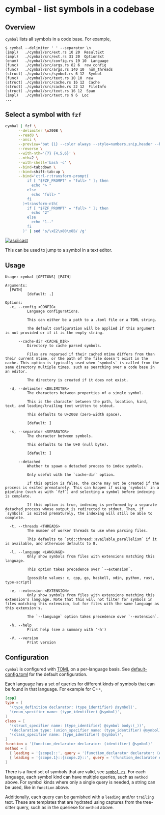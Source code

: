 # cymbal - list symbols in a codebase

## Overview
`cymbal` lists all symbols in a code base. For example,
```
$ cymbal --delimiter ' ' --separator \n
(impl)   ./cymbal/src/ext.rs 10 20  ResultExt
(impl)   ./cymbal/src/ext.rs 31 20  OptionExt
(enum)   ./cymbal/src/config.rs 19 10  Language
(func)   ./cymbal/src/args.rs 82 6  raw_config
(func)   ./cymbal/src/args.rs 140 10  num_threads
(struct) ./cymbal/src/symbol.rs 6 12  Symbol
(func)   ./cymbal/src/text.rs 10 10  new
(struct) ./cymbal/src/cache.rs 16 12  Cache
(struct) ./cymbal/src/cache.rs 22 12  FileInfo
(struct) ./cymbal/src/text.rs 16 12  Span
(impl)   ./cymbal/src/text.rs 9 6  Loc
...
```

## Select a symbol with `fzf`
```sh
cymbal | fzf \
      --delimiter \u200B \
      --read0 \
      --ansi \
      --preview='bat {1} --color always --style=numbers,snip,header --highlight-line {2} --line-range {2}:+100' \
      --reverse \
      --with-nth='{7} {4,5,6}' \
      --nth=2 \
      --with-shell='bash -c' \
      --bind=tab:down \
      --bind=shift-tab:up \
      --bind='ctrl-r:transform-prompt(
          if [ "$FZF_PROMPT" = "full> " ]; then
            echo "> "
          else
            echo "full> "
          fi
        )+transform-nth(
          if [ "$FZF_PROMPT" = "full> " ]; then
            echo "2"
          else
            echo "1.."
          fi
        )' | sed 's/\xE2\x80\x8B/ /g'
```
[![asciicast](https://asciinema.org/a/7kXvTMQiEEn8Pnb3GXaslUa3G.svg)](https://asciinema.org/a/7kXvTMQiEEn8Pnb3GXaslUa3G)

This can be used to jump to a symbol in a text editor.

## Usage
```
Usage: cymbal [OPTIONS] [PATH]

Arguments:
  [PATH]
          [default: .]

Options:
  -c, --config <CONFIG>
          Language configurations.

          This can either be a path to a .toml file or a TOML string.

          The default configuration will be applied if this argument is not provided or if it is the empty string.

      --cache-dir <CACHE_DIR>
          Directory to cache parsed symbols.

          Files are reparsed if their cached mtime differs from than their current mtime, or the path of the file doesn't exist in the cache. This option is typically used when `symbols` is called from the same directory multiple times, such as searching over a code base in an editor.

          The directory is created if it does not exist.

  -d, --delimiter <DELIMITER>
          The characters between properties of a single symbol.

          This is the character between the path, location, kind, text, and leading/trailing text written to stdout.

          This defaults to U+200B (zero-width space).

          [default: ​]

  -s, --separator <SEPARATOR>
          The character between symbols.

          This defaults to the U+0 (null byte).

          [default: ]

      --detached
          Whether to spawn a detached process to index symbols.

          Only useful with the `cache-dir` option.

          If this option is false, the cache may not be created if the process is exited prematurely. This can happen if using `symbols` in a pipeline (such as with `fzf`) and selecting a symbol before indexing is complete.

          If this option is true, indexing is performed by a separate detached process whose output is redirected to stdout. Then, if `symbols` is exited prematurely, the indexing will still be able to complete.

  -t, --threads <THREADS>
          The number of worker threads to use when parsing files.

          This defaults to `std::thread::available_parallelism` if it is available, and otherwise defaults to 8.

  -l, --language <LANGUAGE>
          Only show symbols from files with extensions matching this language.

          This option takes precedence over `--extension`.

          [possible values: c, cpp, go, haskell, odin, python, rust, type-script]

  -e, --extension <EXTENSION>
          Only show symbols from files with extensions matching this extension's language. Note that this will not filter for symbols in files matching this extension, but for files with the same language as this extension's.

          The `--language` option takes precedence over `--extension`.

  -h, --help
          Print help (see a summary with '-h')

  -V, --version
          Print version
```

## Configuration
`cymbal` is configured with [TOML][1] on a per-language basis. See
[default-config.toml][2] for the default configuration.

Each language has a set of queries for different kinds of symbols that can be
found in that language. For example for C++,
```toml
[cpp]
type = [
  '(type_definition declarator: (type_identifier) @symbol)',
  '(enum_specifier name: (type_identifier) @symbol)',
]
class = [
  '(struct_specifier name: (type_identifier) @symbol body:(_))',
  '(declaration type: (union_specifier name: (type_identifier) @symbol))',
  '(class_specifier name: (type_identifier) @symbol)',
]
function = '(function_declarator declarator: (identifier) @symbol)'
method = [
  { leading = '{scope}::', query = '(function_declarator declarator: (qualified_identifier scope: (_) @scope name: (identifier) @symbol))' },
  { leading = '{scope.1}::{scope.2}::', query = '(function_declarator declarator: (qualified_identifier scope: (_) @scope.1 name: (qualified_identifier scope: (_) @scope.2 name: (identifier) @symbol)))' },
]
```
There is a fixed set of symbols that are valid, see [`symbol.rs`][3]. For each
language, each symbol kind can have multiple queries, such as `method` above.
For symbol kinds where only a single query is needed, a string can be used,
like in `function` above.

Additionally, each query can be garnished with a `leading` and/or `trailing`
text. These are templates that are hydrated using captures from the tree-sitter
query, such as in the queriese for `method` above.

[1]: https://toml.io/en/
[2]: ./cymbal/default-config.toml
[3]: ./cymbal/src/symbol.rs
